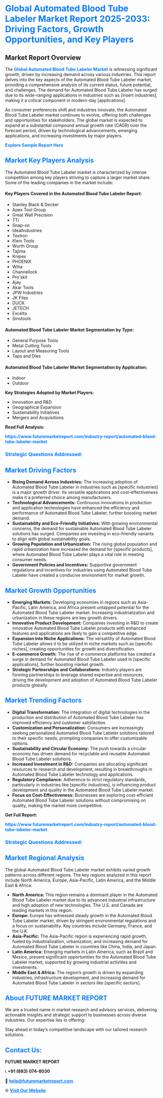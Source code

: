 <h1 style="color: #007BFF;">Global Automated Blood Tube Labeler Market Report 2025-2033: Driving Factors, Growth Opportunities, and Key Players</h1>

<section id="overview">
<h2>Market Report Overview</h2>
<p>The <a href="https://www.futuremarketreport.com/industry-report/automated-blood-tube-labeler-market" style="color: #007BFF; text-decoration: none;"><strong>Global Automated Blood Tube Labeler Market</strong></a> is witnessing significant growth, driven by increasing demand across various industries. This report delves into the key aspects of the Automated Blood Tube Labeler market, providing a comprehensive analysis of its current status, future potential, and challenges. The demand for Automated Blood Tube Labeler has surged due to its wide-ranging applications in industries such as [insert industries], making it a critical component in modern-day [applications].</p>
<p>As consumer preferences shift and industries innovate, the Automated Blood Tube Labeler market continues to evolve, offering both challenges and opportunities for stakeholders. The global market is expected to expand at a substantial compound annual growth rate (CAGR) over the forecast period, driven by technological advancements, emerging applications, and increasing investments by major players.</p>
</section>

<section id="overview">
<p><a href="https://www.futuremarketreport.com/request-sample/reportId=33314" style="color: #007BFF; text-decoration: none;"><strong>Explore Sample Report Here</strong></a></p>
</section>

<section id="key-players">
<h2 style="color: #007BFF;">Market Key Players Analysis</h2>
<p>The Automated Blood Tube Labeler market is characterized by intense competition among key players striving to capture a larger market share. Some of the leading companies in the market include:</p>
<h4>Key Players Covered in the Automated Blood Tube Labeler Report:</h4>
<ul><li>Stanley Black &amp; Decker</li><li>Apex Tool Group</li><li>Great Wall Precision</li><li>TTi</li><li>Snap-on</li><li>IdealIndustries</li><li>Textron</li><li>Klein Tools</li><li>Wurth Group</li><li>Tajima</li><li>Knipex</li><li>PHOENIX</li><li>Wiha</li><li>Channellock</li><li>Pro&#039;skit</li><li>Ajay</li><li>Akar Tools</li><li>JPW Industries</li><li>JK Files</li><li>DUCK</li><li>JETECH</li><li>Excelta</li><li>Sinotools</li></ul>
<h4>Automated Blood Tube Labeler Market Segmentation by Type:</h4>
<ul><li>General Purpose Tools</li><li>Metal Cutting Tools</li><li>Layout and Measuring Tools</li><li>Taps and Dies</li></ul>

<h4>Automated Blood Tube Labeler Market Segmentation by Application:</h4>
<ul><li>Indoor</li><li>Outdoor</li></ul>
<p><strong>Key Strategies Adopted by Market Players:</strong></p>
<ul>
<li>Innovation and R&D</li>
<li>Geographical Expansion</li>
<li>Sustainability Initiatives</li>
<li>Mergers and Acquisitions</li>
</ul>
</section>

<section>
<p><strong>Read Full Analysis: </strong></p><a href="https://www.futuremarketreport.com/industry-report/automated-blood-tube-labeler-market" style="color: #007BFF; text-decoration: none;"><strong>https://www.futuremarketreport.com/industry-report/automated-blood-tube-labeler-market</strong></a>
<h3 style="color: #007BFF;">Strategic Questions Addressed:</h3>
</section>

<section id="driving-factors">
<h2 style="color: #007BFF;">Market Driving Factors</h2>
<ul>
<li><strong>Rising Demand Across Industries:</strong> The increasing adoption of Automated Blood Tube Labeler in industries such as [specific industries] is a major growth driver. Its versatile applications and cost-effectiveness make it a preferred choice among manufacturers.</li>
<li><strong>Technological Advancements:</strong> Continuous innovations in production and application technologies have enhanced the efficiency and performance of Automated Blood Tube Labeler, further boosting market demand.</li>
<li><strong>Sustainability and Eco-Friendly Initiatives:</strong> With growing environmental concerns, the demand for sustainable Automated Blood Tube Labeler solutions has surged. Companies are investing in eco-friendly variants to align with global sustainability goals.</li>
<li><strong>Growing Population and Urbanization:</strong> The rising global population and rapid urbanization have increased the demand for [specific products], where Automated Blood Tube Labeler plays a vital role in meeting consumer needs.</li>
<li><strong>Government Policies and Incentives:</strong> Supportive government regulations and incentives for industries using Automated Blood Tube Labeler have created a conducive environment for market growth.</li>
</ul>
</section>

<section id="growth-opportunities">
<h2 style="color: #007BFF;">Market Growth Opportunities</h2>
<ul>
<li><strong>Emerging Markets:</strong> Developing economies in regions such as Asia-Pacific, Latin America, and Africa present untapped potential for the Automated Blood Tube Labeler market. Increasing industrialization and urbanization in these regions are key growth drivers.</li>
<li><strong>Innovative Product Development:</strong> Companies investing in R&D to create innovative Automated Blood Tube Labeler products with enhanced features and applications are likely to gain a competitive edge.</li>
<li><strong>Expansion into Niche Applications:</strong> The versatility of Automated Blood Tube Labeler allows it to be utilized in niche markets such as [specific niches], creating opportunities for growth and diversification.</li>
<li><strong>E-commerce Growth:</strong> The rise of e-commerce platforms has created a surge in demand for Automated Blood Tube Labeler used in [specific applications], further boosting market growth.</li>
<li><strong>Strategic Partnerships and Collaborations:</strong> Industry players are forming partnerships to leverage shared expertise and resources, driving the development and adoption of Automated Blood Tube Labeler products globally.</li>
</ul>
</section>

<section id="trending-factors">
<h2 style="color: #007BFF;">Market Trending Factors</h2>
<ul>
<li><strong>Digital Transformation:</strong> The integration of digital technologies in the production and distribution of Automated Blood Tube Labeler has improved efficiency and customer satisfaction.</li>
<li><strong>Customization and Personalization:</strong> Consumers are increasingly seeking personalized Automated Blood Tube Labeler solutions tailored to their specific needs, prompting companies to offer customizable options.</li>
<li><strong>Sustainability and Circular Economy:</strong> The push towards a circular economy has driven demand for recyclable and reusable Automated Blood Tube Labeler solutions.</li>
<li><strong>Increased Investment in R&D:</strong> Companies are allocating significant resources to research and development, resulting in breakthroughs in Automated Blood Tube Labeler technology and applications.</li>
<li><strong>Regulatory Compliance:</strong> Adherence to strict regulatory standards, particularly in industries like [specific industries], is influencing product development and quality in the Automated Blood Tube Labeler market.</li>
<li><strong>Focus on Cost-Effectiveness:</strong> Businesses are exploring cost-efficient Automated Blood Tube Labeler solutions without compromising on quality, making the market more competitive.</li>
</ul>
</section>

<section>
<p><strong>Get Full Report: </strong></p><a href="https://www.futuremarketreport.com/industry-report/automated-blood-tube-labeler-market" style="color: #007BFF; text-decoration: none;"><strong>https://www.futuremarketreport.com/industry-report/automated-blood-tube-labeler-market</strong></a>
<h3 style="color: #007BFF;">Strategic Questions Addressed:</h3>
</section>


<section id="regional-analysis">
<h2 style="color: #007BFF;">Market Regional Analysis</h2>
<p>The global Automated Blood Tube Labeler market exhibits varied growth patterns across different regions. The key regions analyzed in this report include North America, Europe, Asia-Pacific, Latin America, and the Middle East & Africa:</p>
<ul>
<li><strong>North America:</strong> This region remains a dominant player in the Automated Blood Tube Labeler market due to its advanced industrial infrastructure and high adoption of new technologies. The U.S. and Canada are leading markets in this region.</li>
<li><strong>Europe:</strong> Europe has witnessed steady growth in the Automated Blood Tube Labeler market, driven by stringent environmental regulations and a focus on sustainability. Key countries include Germany, France, and the U.K.</li>
<li><strong>Asia-Pacific:</strong> The Asia-Pacific region is experiencing rapid growth, fueled by industrialization, urbanization, and increasing demand for Automated Blood Tube Labeler in countries like China, India, and Japan.</li>
<li><strong>Latin America:</strong> Emerging markets in Latin America, such as Brazil and Mexico, present significant opportunities for the Automated Blood Tube Labeler market, supported by growing industrial activities and investments.</li>
<li><strong>Middle East & Africa:</strong> The region’s growth is driven by expanding industries, infrastructure development, and increasing demand for Automated Blood Tube Labeler in sectors like [specific sectors].</li>
</ul>
</section>

<footer>
<h2 style="color: #007BFF;">About FUTURE MARKET REPORT</h2>
<p>We are a trusted name in market research and advisory services, delivering actionable insights and strategic support to businesses across diverse industries. Our expertise lies in offering:</p>

<p>Stay ahead in today’s competitive landscape with our tailored research solutions.</p>

<h2 style="color: #007BFF;">Contact Us:</h2>
<p><strong>FUTURE MARKET REPORT</strong></p>
<p>📞 <strong>+91 (883) 074-8030</strong></p>
<p>📧 <strong><a href="mailto:help@futuremarketreport.com" style="color: #007BFF;">help@futuremarketreport.com</a></strong></p>
<p>🌐 <strong><a href="https://www.futuremarketreport.com/" style="color: #007BFF;">Visit Our Website</a></strong></p>
</footer>